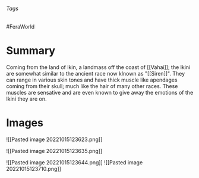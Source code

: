 ###### Tags

#FeraWorld

# Summary

Coming from the land of Ikin, a landmass off the coast of [[Vahai]]; the Ikini are somewhat similar to the ancient race now klnown as "[[Siren]]". They can range in various skin tones and have thick muscle like apendages coming from their skull; much like the hair of many other races. These muscles are sensative and are even known to give away the emotions of the Ikini they are on. 

# Images

![[Pasted image 20221015123623.png]]

![[Pasted image 20221015123635.png]]

![[Pasted image 20221015123644.png]]
![[Pasted image 20221015123710.png]]